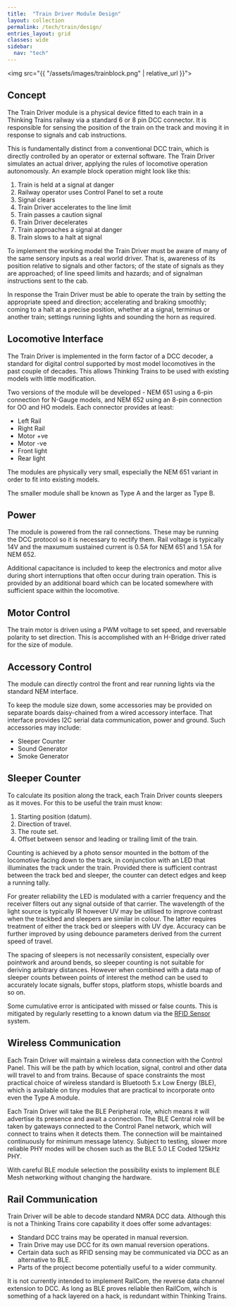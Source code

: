 ```yaml
---
title:  "Train Driver Module Design"
layout: collection
permalink: /tech/train/design/
entries_layout: grid
classes: wide
sidebar:
  nav: "tech"
---
```


<img src="{{ "/assets/images/trainblock.png" | relative_url }}">

## Concept

The Train Driver module is a physical device fitted to each train in a
Thinking Trains railway via a standard 6 or 8 pin DCC connector. It is
responsible for sensing the position of the train on the track and moving
it in response to signals and cab instructions.

This is fundamentally distinct from a conventional DCC train, which is
directly controlled by an operator or external software. The Train Driver
simulates an actual driver, applying the rules of locomotive operation
autonomously. An example block operation might look like this:

1. Train is held at a signal at danger
1. Railway operator uses Control Panel to set a route
1. Signal clears
1. Train Driver accelerates to the line limit
1. Train passes a caution signal
1. Train Driver decelerates
1. Train approaches a signal at danger
1. Train slows to a halt at signal

To implement the working model the Train Driver must be aware of many of the
same sensory inputs as a real world driver. That is, awareness of its position
relative to signals and other factors; of the state of signals as they are
approached; of line speed limits and hazards; and of signalman instructions
sent to the cab.

In response the Train Driver must be able to operate the train by setting the
appropriate speed and direction; accelerating and braking smoothly; coming to
a halt at a precise position, whether at a signal, terminus or another train;
settings running lights and sounding the horn as required.

## Locomotive Interface

The Train Driver is implemented in the form factor of a DCC decoder, a
standard for digital control supported by most model locomotives in the
past couple of decades. This allows Thinking Trains to be used with existing
models with little modification.

Two versions of the module will be developed - NEM 651 using a 6-pin connection
for N-Gauge models, and NEM 652 using an 8-pin connection for OO and HO models.
Each connector provides at least:

* Left Rail
* Right Rail
* Motor +ve
* Motor -ve
* Front light
* Rear light

The modules are physically very small, especially the NEM 651 variant in order
to fit into existing models.

The smaller module shall be known as Type A and the larger as Type B.

## Power

The module is powered from the rail connections. These may be running the DCC
protocol so it is necessary to rectify them. Rail voltage is typically 14V and
the maxumum sustained current is 0.5A for NEM 651 and 1.5A for NEM 652.

Additional capacitance is included to keep the electronics and motor alive
during short interruptions that often occur during train operation. This is
provided by an additional board which can be located somewhere with sufficient
space within the locomotive.

## Motor Control

The train motor is driven using a PWM voltage to set speed, and reversable
polarity to set direction. This is accomplished with an H-Bridge driver rated
for the size of module.

## Accessory Control

The module can directly control the front and rear running lights via the
standard NEM interface.

To keep the module size down, some accessories may be provided on separate
boards daisy-chained from a wired accessory interface. That interface provides
I2C serial data communication, power and ground. Such accessories may include:

* Sleeper Counter
* Sound Generator
* Smoke Generator

## Sleeper Counter

To calculate its position along the track, each Train Driver counts sleepers
as it moves. For this to be useful the train must know:

1. Starting position (datum).
2. Direction of travel.
3. The route set.
4. Offset between sensor and leading or trailing limit of the train.

Counting is achieved by a photo sensor mounted in the bottom of the locomotive
facing down to the track, in conjunction with an LED that illuminates the
track under the train. Provided there is sufficient contrast between the track
bed and sleeper, the counter can detect edges and keep a running tally.

For greater reliability the LED is modulated with a carrier frequency and the
receiver filters out any signal outside of that carrier. The wavelength of the
light source is typically IR however UV may be utilised to improve contrast
when the trackbed and sleepers are similar in colour. The latter requires
treatment of either the track bed or sleepers with UV dye. Accuracy can be
further improved by using debounce parameters derived from the current speed
of travel.

The spacing of sleepers is not necessarily consistent, especially over
pointwork and around bends, so sleeper counting is not suitable for
deriving arbitrary distances. However when combined with a data map of sleeper
counts between points of interest the method can be used to accurately
locate signals, buffer stops, platform stops, whistle boards and so on.

Some cumulative error is anticipated with missed or false counts. This is
mitigated by regularly resetting to a known datum via the [RFID Sensor](/tech/pway/rfid/)
system.

## Wireless Communication

Each Train Driver will maintain a wireless data connection with the Control
Panel. This will be the path by which location, signal, control and other data
will travel to and from trains. Because of space constraints the most
practical choice of wireless standard is Bluetooth 5.x Low Energy (BLE),
which is available on tiny modules that are practical to incorporate onto
even the Type A module.

Each Train Driver will take the BLE Peripheral role, which means it will
advertise its presence and await a connection. The BLE Central role will be
taken by gateways connected to the Control Panel network, which will connect
to trains when it detects them. The connection will be maintained
continuously for minimum message latency. Subject to testing, slower more
reliable PHY modes will be chosen such as the BLE 5.0 LE Coded 125kHz PHY.

With careful BLE module selection the possibility exists to implement BLE
Mesh networking without changing the hardware.

## Rail Communication

Train Driver will be able to decode standard NMRA DCC data. Although this is
not a Thinking Trains core capability it does offer some advantages:

* Standard DCC trains may be operated in manual reversion.
* Train Drive may use DCC for its own manual reversion operations.
* Certain data such as RFID sensing may be communicated via DCC as an alternative to BLE.
* Parts of the project become potentially useful to a wider community.

It is not currently intended to implement RailCom, the reverse data channel
extension to DCC. As long as BLE proves reliable then RailCom, wihch is
something of a hack layered on a hack, is redundant within Thinking Trains.

